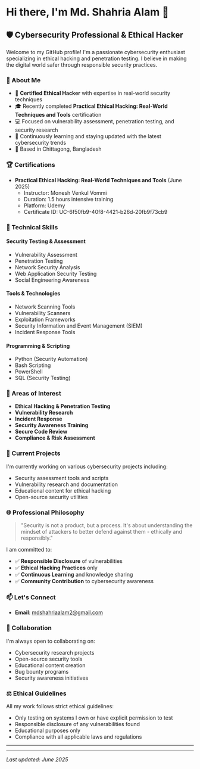 # Hi there, I'm Md. Shahria Alam 👋

## 🛡️ Cybersecurity Professional & Ethical Hacker

Welcome to my GitHub profile! I'm a passionate cybersecurity enthusiast specializing in ethical hacking and penetration testing. I believe in making the digital world safer through responsible security practices.

### 🎯 About Me

- 🔐 **Certified Ethical Hacker** with expertise in real-world security techniques
- 🎓 Recently completed **Practical Ethical Hacking: Real-World Techniques and Tools** certification
- 💻 Focused on vulnerability assessment, penetration testing, and security research
- 🌱 Continuously learning and staying updated with the latest cybersecurity trends
- 📍 Based in Chittagong, Bangladesh

### 🏆 Certifications

- **Practical Ethical Hacking: Real-World Techniques and Tools** (June 2025)
  - Instructor: Monesh Venkul Vommi
  - Duration: 1.5 hours intensive training
  - Platform: Udemy
  - Certificate ID: UC-6f50fb9-40f8-4421-b26d-20fb9f73cb9

### 🔧 Technical Skills

#### Security Testing & Assessment
- Vulnerability Assessment
- Penetration Testing
- Network Security Analysis
- Web Application Security Testing
- Social Engineering Awareness

#### Tools & Technologies
- Network Scanning Tools
- Vulnerability Scanners
- Exploitation Frameworks
- Security Information and Event Management (SIEM)
- Incident Response Tools

#### Programming & Scripting
- Python (Security Automation)
- Bash Scripting
- PowerShell
- SQL (Security Testing)

### 🎯 Areas of Interest

- **Ethical Hacking & Penetration Testing**
- **Vulnerability Research**
- **Incident Response**
- **Security Awareness Training**
- **Secure Code Review**
- **Compliance & Risk Assessment**

### 🚀 Current Projects

I'm currently working on various cybersecurity projects including:
- Security assessment tools and scripts
- Vulnerability research and documentation
- Educational content for ethical hacking
- Open-source security utilities

### 🌐 Professional Philosophy

> "Security is not a product, but a process. It's about understanding the mindset of attackers to better defend against them - ethically and responsibly."

I am committed to:
- ✅ **Responsible Disclosure** of vulnerabilities
- ✅ **Ethical Hacking Practices** only
- ✅ **Continuous Learning** and knowledge sharing
- ✅ **Community Contribution** to cybersecurity awareness

### 📫 Let's Connect

- **Email**: [mdshahriaalam2@gmail.com](mailto:mdshahriaalam2@gmail.com)

### 🤝 Collaboration

I'm always open to collaborating on:
- Cybersecurity research projects
- Open-source security tools
- Educational content creation
- Bug bounty programs
- Security awareness initiatives

### ⚖️ Ethical Guidelines

All my work follows strict ethical guidelines:
- Only testing on systems I own or have explicit permission to test
- Responsible disclosure of any vulnerabilities found
- Educational purposes only
- Compliance with all applicable laws and regulations

---

---

*Last updated: June 2025*
